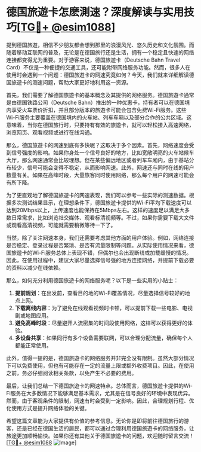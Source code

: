 # 德国旅遊卡怎麽測速？深度解读与实用技巧[[TG💪+ @esim1088](https://t.me/s/esim1088)]

提到德国旅遊，相信不少朋友都会想到那里的浪漫风光、悠久历史和文化氛围。而随着移动互联网的普及，无论是在德国旅行还是生活，拥有一个稳定且快速的网络连接都变得尤为重要。对于游客来说，德国旅遊卡（Deutsche Bahn Travel Card）不仅是一种便捷的交通工具，还可能附带网络服务功能。然而，很多人在使用时会遇到一个问题：德国旅遊卡的网速究竟如何？今天，我们就来详细解读德国旅遊卡的测速问题，帮助大家更好地利用这一资源。

首先，我们需要了解德国旅遊卡的基本概念及其提供的网络服务。德国旅遊卡通常是由德国铁路公司（Deutsche Bahn）推出的一种优惠卡，持有者可以在德国境内享受火车票价折扣，并且部分版本的旅遊卡可能会包含免费Wi-Fi服务。这些Wi-Fi服务主要覆盖在德国境内的火车站、列车车厢以及部分合作的公共区域。这意味着，当你在德国旅行时，只要持有有效的旅遊卡，就可以轻松接入高速网络，浏览网页、观看视频或进行在线沟通。

那么，德国旅遊卡的网速到底有多快呢？这取决于多个因素。首先，网络速度会受到信号强度的影响。如果你身处一个信号良好的地方，比如宽敞明亮的火车站候车大厅，那么网速通常会比较理想。但在某些偏远地区或者列车车厢内，由于基站分布较少，信号可能会变得不稳定，从而影响网速。此外，网速还与同时在线的用户数量有关。如果在高峰时段，大量旅客同时使用网络，那么每个用户的网速可能会有所下降。

为了更直观地了解德国旅遊卡的网速表现，我们可以参考一些实际的测速数据。根据多次测试结果显示，在理想条件下，德国旅遊卡提供的Wi-Fi平均下载速度可以达到20Mbps以上，上传速度也能保持在5Mbps左右。这样的速度足以满足大多数日常需求，比如浏览社交媒体、观看标清视频等。不过，如果你需要下载大文件或观看高清视频，可能就需要稍微等待一下了。

当然，除了关注网速本身，我们还需要考虑其他方面的用户体验。例如，网络连接是否稳定、登录过程是否繁琐、是否有流量限制等问题。从实际使用情况来看，德国旅遊卡的Wi-Fi服务总体上表现不错，但偶尔也会出现断线或加载缓慢的情况。因此，在使用过程中，建议大家尽量选择信号强的地方连接网络，并提前下载必要的资料以减少在线依赖。

那么，如何充分利用德国旅遊卡的网络服务呢？以下是一些实用的小贴士：

1. **提前规划**：在出发前，查看目的地的Wi-Fi覆盖情况，尽量选择信号较好的地点上网。
2. **下载离线内容**：为了避免在线观看视频时卡顿，可以提前下载一些电影、电视剧或地图应用。
3. **避免高峰时段**：尽量避开人流密集的时间段使用网络，这样可以获得更好的体验。
4. **多设备共享**：如果同行有多个设备需要联网，可以合理分配流量，确保每个人都能正常使用。

此外，值得一提的是，德国旅遊卡的网络服务并非完全没有限制。虽然大部分情况下可以免费使用，但也有可能存在一定的流量上限或额外收费项目。因此，在使用之前，务必仔细阅读相关条款，以免产生不必要的费用。

最后，让我们总结一下德国旅遊卡的网速特点。总体而言，德国旅遊卡提供的Wi-Fi服务在大多数情况下能够满足基本需求，尤其是在信号良好的环境中表现优异。然而，由于客观条件的限制，网速有时会受到一定影响。因此，合理规划行程、优化使用方式是提升网络体验的关键。

希望这篇文章能为大家提供有价值的参考信息。无论你是即将前往德国旅行的游客，还是已经在德国生活的居民，都可以通过合理利用德国旅遊卡的网络服务，让旅途更加顺畅愉快。如果你还有其他关于德国旅遊卡的问题，欢迎随时留言交流！[[TG💪+ @esim1088](https://t.me/s/esim1088) ![Image](https://i.postimg.cc/4NQfJmqS/Snipaste-2025-05-13-00-14-12.png)]